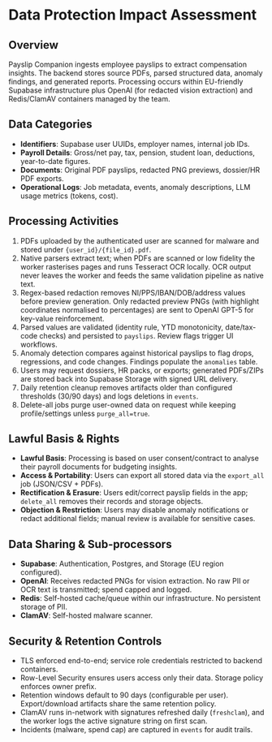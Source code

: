 # Data Protection Impact Assessment

## Overview
Payslip Companion ingests employee payslips to extract compensation insights. The backend stores source PDFs, parsed structured data, anomaly findings, and generated reports. Processing occurs within EU-friendly Supabase infrastructure plus OpenAI (for redacted vision extraction) and Redis/ClamAV containers managed by the team.

## Data Categories
- **Identifiers**: Supabase user UUIDs, employer names, internal job IDs.
- **Payroll Details**: Gross/net pay, tax, pension, student loan, deductions, year-to-date figures.
- **Documents**: Original PDF payslips, redacted PNG previews, dossier/HR PDF exports.
- **Operational Logs**: Job metadata, events, anomaly descriptions, LLM usage metrics (tokens, cost).

## Processing Activities
1. PDFs uploaded by the authenticated user are scanned for malware and stored under `{user_id}/{file_id}.pdf`.
2. Native parsers extract text; when PDFs are scanned or low fidelity the worker rasterises pages and runs Tesseract OCR locally. OCR output never leaves the worker and feeds the same validation pipeline as native text.
3. Regex-based redaction removes NI/PPS/IBAN/DOB/address values before preview generation. Only redacted preview PNGs (with highlight coordinates normalised to percentages) are sent to OpenAI GPT-5 for key-value reinforcement.
4. Parsed values are validated (identity rule, YTD monotonicity, date/tax-code checks) and persisted to `payslips`. Review flags trigger UI workflows.
4. Anomaly detection compares against historical payslips to flag drops, regressions, and code changes. Findings populate the `anomalies` table.
5. Users may request dossiers, HR packs, or exports; generated PDFs/ZIPs are stored back into Supabase Storage with signed URL delivery.
6. Daily retention cleanup removes artifacts older than configured thresholds (30/90 days) and logs deletions in `events`.
7. Delete-all jobs purge user-owned data on request while keeping profile/settings unless `purge_all=true`.

## Lawful Basis & Rights
- **Lawful Basis**: Processing is based on user consent/contract to analyse their payroll documents for budgeting insights.
- **Access & Portability**: Users can export all stored data via the `export_all` job (JSON/CSV + PDFs).
- **Rectification & Erasure**: Users edit/correct payslip fields in the app; `delete_all` removes their records and storage objects.
- **Objection & Restriction**: Users may disable anomaly notifications or redact additional fields; manual review is available for sensitive cases.

## Data Sharing & Sub-processors
- **Supabase**: Authentication, Postgres, and Storage (EU region configured).
- **OpenAI**: Receives redacted PNGs for vision extraction. No raw PII or OCR text is transmitted; spend capped and logged.
- **Redis**: Self-hosted cache/queue within our infrastructure. No persistent storage of PII.
- **ClamAV**: Self-hosted malware scanner.

## Security & Retention Controls
- TLS enforced end-to-end; service role credentials restricted to backend containers.
- Row-Level Security ensures users access only their data. Storage policy enforces owner prefix.
- Retention windows default to 90 days (configurable per user). Export/download artifacts share the same retention policy.
- ClamAV runs in-network with signatures refreshed daily (`freshclam`), and the worker logs the active signature string on first scan.
- Incidents (malware, spend cap) are captured in `events` for audit trails.
